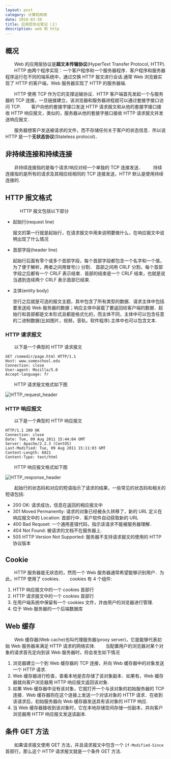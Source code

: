 ```yaml
---
layout: post
category: 计算机网络
date: 2018-03-30
title: 应用层协议笔记（２）
description: web 和 http
---
```


## 概况

　　Web 的应用层协议是**超文本传输协议**(HyperText Transfer Protocol, HTTP).
　　HTTP 由两个程序实现：一个客户程序和一个服务器程序．客户程序和服务器程序运行在不同的端系统中，通过交换 HTTP 报文进行会话.通常 Web 浏览器实现了 HTTP 的客户端，Web 服务器实现了 HTTP 的服务器端.

　　HTTP 使用 TCP 作为它的支撑运输协议．HTTP 客户端首先发起一个与服务器的 TCP 连接，一旦链接建立，该浏览器和服务器进程就可以通过套接字接口访问 TCP.
　　客户向他的套接字接口发送 HTTP 请求报文和从他的套接字接口接收 HTTP 响应报文，类似的，服务器从他的套接字接口接收 HTTP 请求报文并发送响应报文.

　　服务器想客户发送被请求的文件，而不存储任何关于客户的状态信息．所以说 HTTP 是一个**无状态协议**(Stateless protocol)．

## 非持续连接和持续连接

　　非持续连接指的是每个请求/响应对经一个单独的 TCP 连接发送．
　　持续连接指的是所有的请求及其相应经相同的 TCP 连接发送，HTTP 默认是使用持续连接的.

## HTTP 报文格式
　
　　HTTP 报文包括以下部分

* 起始行(request line)

    报文的第一行就是起始行，在请求报文中用来说明要做什么，在响应报文中说明出现了什么情况
* 首部字段(header line)

    起始行后面有零个或多个首部字段，每个首部字段都包含一个名字和一个值，为了便于解析，两者之间用冒号(:) 分割．
    首部之间用 CRLF 分割，每个首部字段之后都有一个 CRLF 表示结束．首部的结束是一个 CRLF 结束，也就是说当遇到连续两个 CRLF 表示首部已结束.
* 主体(entity body)

    空行之后就是可选的报文主题，其中包含了所有类型的数据．请求主体中包括要发送给 Web 服务器的数据；响应主体中装载了要返回给客户端的数据．起始行和首部都是文本形式且都是格式化的，而主体不同，主体中可以包含任意的二进制数据(比如图片，视频，音轨，软件程序).主体中也可以包含文本.


### HTTP 请求报文

　　以下是一个典型的 HTTP 请求报文

```
GET /somedir/page.html HTTP/1.1
Host: www.someschool.edu
Connection: close
User-agent: Mozilla/5.0
Accept-language: fr
```

　　HTTP 请求报文格式如下图

![HTTP_request_header](/downloads/request_header.png)

### HTTP 响应报文

　　以下是一个典型的 HTTP 响应报文

```
HTTP/1.1 200 OK
Connection: close
Date: Tue, 09 Aug 2011 15:44:04 GMT
Server: Apache/2.2.3 (CentOS)
Last-Modified: Tue, 09 Aug 2011 15:11:03 GMT
Content-Length: 6821
Content-Type: text/html
```

　　HTTP 响应报文格式如下图

![HTTP_response_header](/downloads/response_header.jpeg)

　　起始行的状态码和对应的短语指示了请求的结果，一些常见的状态码和相关的短语包括:
* 200 OK: 请求成功，信息在返回的相应报文中
* 301 Moved Permanently: 请求的对象已经被永久转移了，新的 URL 定义在响应报文中的 Location: 首部行中．客户软件自动获取新的 URL
* 400 Bad Requset: 一个通用差错代码，指示该请求不能被服务器理解．
* 404 Not Found: 被请求的文档不在服务器上.
* 505 HTTP Version Not Supported: 服务器不支持请求报文的使用的 HTTP 协议版本


## Cookie

　　HTTP 服务器是无状态的，然而一个 Web 服务器通常希望能够识别用户．为此，HTTP 使用了 cookies.
　　cookies 有 4 个组件:
1. HTTP 响应报文中的一个 cookies 首部行
2. HTTP 请求报文中的一个 cookies 首部行
3. 在用户端系统中保留有一个 cookies 文件，并由用户的浏览器进行管理.
4. 位于 Web 服务器的一个后端数据库

## Web 缓存

　　Web 缓存器(Web cache)也叫代理服务器(proxy server)，它是能够代表初始 Web 服务器来满足 HTTP 请求的网络实体.
　　当配置用户的浏览器对某个对象的请求首先定向到该 Web 服务器时，将会发生如下情况

1. 浏览器建立一个到 Web 缓存器的 TCP 连接，并向 Web 缓存器中的对象发送一个 HTTP 请求.
2. Web 缓存器进行检查，查看本地是否存储了该对象副本．如果有，Web 缓存器就向客户浏览器用 HTTP 响应报文返回该对象.
3. 如果 Web 缓存器中没有该对象，它就打开一个与该对象的初始服务器的 TCP 连接．Web 缓存器则在这个连接上发送一个对该对象的 HTTP 请求．在收到该请求后，初始服务器向 Web 缓存器发送具有该对象的 HTTP 响应.
4. 当 Web 缓存器接收到该对象时，它在本地存储空间存储一份副本，并向客户浏览器用 HTTP 响应报文发送该副本.

## 条件 GET 方法

　　如果请求报文使用 GET 方法，并且请求报文中包含一个 `If-Modified-Since` 首部行，那么这个 HTTP 请求报文就是一个条件 GET 方法.